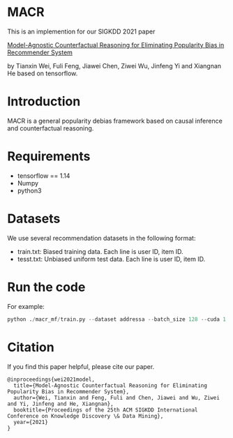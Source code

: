 # MACR
This is an implemention for our SIGKDD 2021 paper 

[Model-Agnostic Counterfactual Reasoning for Eliminating Popularity Bias in Recommender System](https://arxiv.org/abs/2010.15363)

by Tianxin Wei, Fuli Feng, Jiawei Chen, Ziwei Wu, Jinfeng Yi and Xiangnan He based on tensorflow.
# Introduction
MACR is a general popularity debias framework based on causal inference and counterfactual reasoning.
# Requirements
* tensorflow == 1.14
* Numpy
* python3
# Datasets
We use several recommendation datasets in the following format:
* train.txt: Biased training data. Each line is user ID, item ID.
* tesst.txt: Unbiased uniform test data. Each line is user ID, item ID.
# Run the code
For example:
```Python
python ./macr_mf/train.py --dataset addressa --batch_size 128 --cuda 1 --pretrain 1 --saveID 1 --log_interval 1 --lr 0.001 --check_c 1 --start -1 --end 1 --step 21 --model_type c
```
# Citation
If you find this paper helpful, please cite our paper.
```
@inproceedings{wei2021model,
  title={Model-Agnostic Counterfactual Reasoning for Eliminating Popularity Bias in Recommender System},
  author={Wei, Tianxin and Feng, Fuli and Chen, Jiawei and Wu, Ziwei and Yi, Jinfeng and He, Xiangnan},
  booktitle={Proceedings of the 25th ACM SIGKDD International Conference on Knowledge Discovery \& Data Mining},
  year={2021}
}
```





